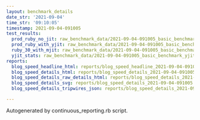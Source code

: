 ```yaml
---
layout: benchmark_details
date_str: '2021-09-04'
time_str: '09:10:05'
timestamp: 2021-09-04-091005
test_results:
  prod_ruby_no_jit: raw_benchmark_data/2021-09-04-091005_basic_benchmark_prod_ruby_no_jit.json
  prod_ruby_with_yjit: raw_benchmark_data/2021-09-04-091005_basic_benchmark_prod_ruby_with_yjit.json
  ruby_30_with_mjit: raw_benchmark_data/2021-09-04-091005_basic_benchmark_ruby_30_with_mjit.json
  yjit_stats: raw_benchmark_data/2021-09-04-091005_basic_benchmark_yjit_stats.json
reports:
  blog_speed_headline_html: reports/blog_speed_headline_2021-09-04-091005.html
  blog_speed_details_html: reports/blog_speed_details_2021-09-04-091005.html
  blog_speed_details_raw_details_html: reports/blog_speed_details_2021-09-04-091005.raw_details.html
  blog_speed_details_svg: reports/blog_speed_details_2021-09-04-091005.svg
  blog_speed_details_tripwires_json: reports/blog_speed_details_2021-09-04-091005.tripwires.json

---
```

Autogenerated by continuous_reporting.rb script.
